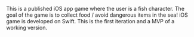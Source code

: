 This is a published iOS app game where the user is a fish character. The goal of the game is to collect food / avoid dangerous items in the sea! 
iOS game is developed on Swift. This is the first iteration and a MVP of a working version. 

